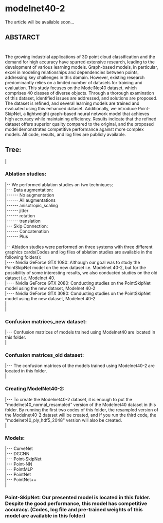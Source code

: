 # modelnet40-2
The article will be available soon...
<br />
## ABSTARCT<br /><br />
The growing industrial applications of 3D point cloud classification and the demand for high accuracy have spurred extensive research, leading to the development of various learning models. Graph-based models, in particular, excel in modeling relationships and dependencies between points, addressing key challenges in this domain. However, existing research predominantly relies on a limited number of datasets for training and evaluation. This study focuses on the ModelNet40 dataset, which comprises 40 classes of diverse objects. Through a thorough examination of this dataset, identified issues are addressed, and solutions are proposed. The dataset is refined, and several learning models are trained and evaluated using this enhanced dataset. Additionally, we introduce Point-SkipNet, a lightweight graph-based neural network model that achieves high accuracy while maintaining efficiency. Results indicate that the refined dataset offers superior quality compared to the original, and the proposed model demonstrates competitive performance against more complex models. All code, results, and log files are publicly available.

## Tree:
|<br />
### Ablation studies: <br />
|-- We performed ablation studies on two techniques;<br />
|--- Data augmentation:<br />
|------ No augmentation<br />
|------ All augmentations<br />
|------ anisotropic_scaling<br />
|------ jitter<br />
|------ rotation<br />
|------ translation<br />
|--- Skip Connection:<br />
|------ Concatenation<br />
|------ Plus<br />
|<br />
|-- Ablation studies were performed on three systems with three different graphics cards(Codes and log files of ablation studies are available in the following folders):<br />
|---- Nvidia GeForce GTX 1080: Although our goal was to study the PointSkipNet model on the new dataset i.e. Modelnet 40-2, but for the possibility of some interesting results, we also conducted studies on the old dataset i.e. Modelnet 40.<br />
|---- Nvidia GeForce GTX 2080: Conducting studies on the PointSkipNet model using the new dataset, Modelnet 40-2<br />
|---- Nvidia GeForce GTX 3080: Conducting studies on the PointSkipNet model using the new dataset, Modelnet 40-2<br />
|<br />
|<br />
### Confusion matrices_new dataset:<br />
|--- Confusion matrices of models trained using Modelnet40 are located in this folder.<br />
|<br />
### Confusion matrices_old dataset:<br />
|--- The confusion matrices of the models trained using Modelnet40-2 are located in this folder.<br />
|<br />
### Creating ModelNet40-2:<br />
|--- To create the Modelnet40-2 dataset, it is enough to put the "modelnet40_normal_resampled" version of the Modelnet40 dataset in this folder. By running the first two codes of this folder, the resampled version of the Modelnet40-2 dataset will be created, and if you run the third code, the "modelnet40_ply_hdf5_2048" version will also be created.<br />
|<br />
### Models: <br />
|--- CurveNet<br />
|--- DGCNN<br />
|--- Point-SkipNet<br />
|--- Point-NN<br />
|--- PointMLP<br />
|--- PointNet<br />
|--- PointNet++<br />
|<br />
### Point-SkipNet: Our presented model is located in this folder. Despite the good performance, this model has competitive accuracy. (Codes, log file and pre-trained weights of this model are available in this folder)<br />

